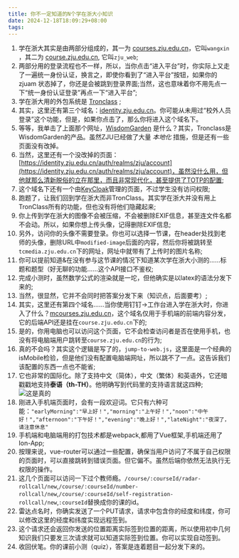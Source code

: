 ```yaml
---
title: 你不一定知道的N个学在浙大小知识
date: 2024-12-18T18:09:29+08:00
tags:
---
```

1. 学在浙大其实是由两部分组成的，其一为 [courses.zju.edu.cn](https://courses.zju.edu.cn)，它叫`wangxin` ，其二为 [course.zju.edu.cn](https://course.zju.edu.cn), 它叫`zju_web`;
2. 两部分用的登录流程也不一样，所以，当你点击“进入平台”时，你实际上又走了一遍统一身份认证，换言之，即使你看到了“进入平台”按钮，如果你的 zjuam 状态掉了，你还是会被跳到登录界面;当然，这也意味着你不用先点一下“统一身份认证登录”再点一下“进入平台”;
3. 学在浙大用的外包系统是 [Tronclass](https://tronclass.com.cn/) ;
4. 其实，这里还有第三个域名：[identity.zju.edu.cn](https://identity.zju.edu.cn)。你可能从未用过“校外人员登录”这个功能，但是，如果你点击了，那么你将进入这个域名下。
5. 等等，我单击了上面那个网址，[WisdomGarden](https://www.wisdomgarden.com.cn/about) 是什么？其实，Tronclass是WisdomGarden的产品。虽然ZJU已经做了大量 *本地化* 措施，但是还有一些页面没有改掉。
6. 当然，这里还有一个没改掉的页面：[https://identity.zju.edu.cn/auth/realms/zju/account](https://identity.zju.edu.cn/auth/realms/zju/account)，虽然没什么用，但他就那么清新脱俗的立在那里，而且非常现代化，甚至提供了TOTP的配置;
7. 这个域名下还有一个由[KeyCloak](https://www.keycloak.org/)管理的页面，不过学生没有访问权限;
8. 跑题了，让我们回到学在浙大而非TronClass。其实学在浙大并没有用上TronClass所有的功能，但也没有将他们隐藏起来;
9. 你上传到学在浙大的图像不会被压缩，不会被删除EXIF信息，甚至连文件名都不会动。所以，如果你想上传头像，记得删除EXIF信息;
10. 另外，访问你的头像不需要登录。你也可以选择一节课，在header处找到老师的头像，删除URL中`modified-image`后面的内容，然后你将被跳转至`tcmedia.zju.edu.cn`下的网址，网址中就带有了上传时的图片名称;
11. 你可以提前知道&在没有参与这节课的情况下知道某次学在浙大小测的……标题和题型（好无聊的功能……这个API接口不鉴权;
12. 完成小测时，虽然数学公式的渲染就是一坨，但他确实是以latex的语法分发下来的;
13. 当然，很显然，它并不会同时把答案分发下来（知识点，后面要考）;
14. 其实，这里还有第四个域名……当你使用钉钉->工作台进入学在浙大时，你进入了什么？[mcourses.zju.edu.cn](https://mcourses.zju.edu.cn)，这个域名仅用于手机端的前端内容分发，它的后端API还是挂在`course.zju.edu.cn`下的;
15. 是的，你用电脑也可以访问这个页面，它不会检查访问者是否在使用手机，也没有将电脑端用户跳转至`course.zju.edu.cn`的行为;
16. 真的不会吗？其实这个逻辑是写了的，`jump-to-web.js`，这里面是一个经典的isMobile检验，但是他们没有配置电脑端网址，所以跳不了一点。这告诉我们该配置的东西一点也不能省;
17. 它也非常的国际化。除了支持中文（简体），中文（繁体）和英语外，它还暗戳戳地支持**泰语（th-TH）**。他明确写到代码里的支持语言就这四种;
    ![这是真的](image.png)
18. 刚进入手机端页面时，会有一段欢迎词。它只有六种可能：`"earlyMorning":"早上好！","morning":"上午好！","noon":"中午好！","afternoon":"下午好！","evening":"晚上好！","lateNight":"夜深了，请注意休息"`
19. 手机端和电脑端用的打包技术都是webpack,都用了Vue框架,手机端还用了Ion-App;
20. 按理来说，vue-router可以通过一些配置，确保当用户访问了不属于自己权限的页面时，可以直接跳转到错误页面。但它偏不。虽然后端你依然无法执行无权限的操作。
21. 这几个页面可以访问一下过个教师瘾。`/course/:courseId/radar-rollcall/new`,`/course/:courseId/number-rollcall/new`,`/course/:courseId/self-registration-rollcall/new`,`:courseId`替换成你的课的id。
22. 雷达点名时，你确实发送了一个PUT请求，请求中包含你的经度和纬度，你可以修改这里的经度和纬度实现远程签到。
23. 这个请求还会返回你发送的位置距离实际签到位置的距离，所以使用初中几何知识我们只要发三次请求就可以知道实际签到位置。你可以实现自动签到。
24. 收回伏笔。你的课前小测（quiz），答案是连着题目一起分发下来的。
